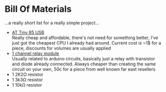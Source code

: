 # Bill Of Materials
...a really short list for a really simple project...
- [AT Tiny 85 USB](https://www.google.com/search?q=attiny85+usb)  
    Really cheap and affordable, there's not need for something better, I've just got the cheapest
    CPU I already had around. Current cost is ~1$ for a piece, discounts for volumes are usually
    applied
- [1 channel relay module](https://www.google.com/search?q=1+channel+relay+module)  
    Usually related to arduino circuits, basically just a relay with transistor and diode already
    connected. Always cheaper than creating the same circuit on your own, 50c for a piece from
    well known far east resellers
- 1 2K2&#8486; resistor
- 1 3k3&#8486; resistor
- 1 10k&#8486; resistor
